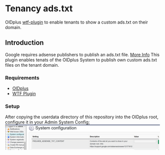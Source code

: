 # Tenancy ads.txt
OIDplus [wtf-plugin](https://github.com/WEID-Consortium/tenancy-ads.txt/blob/main/userdata/plugins-wtf-custom/frdl/wtfPlugins/adsense/wtf-plugin.php) to enable tenants to show a custom ads.txt on their domain.

## Introduction
Google requires adsense publishers to publish an ads.txt file. [More Info](https://support.google.com/adsense/answer/12171612)
This plugin enables tenats of the OIDplus System to publish own custom ads.txt files on the tenant domain.

### Requirements
+ [OIDplus](https://oidplus.com/)
+ [WTF Plugin](https://github.com/frdl/frdl-oidplus-wtf-plugin)

### Setup
After copying the userdata directory of this repository into the OIDplus root, configure it in your Admin System Config;
![Plugin Configuration](https://raw.githubusercontent.com/WEID-Consortium/tenancy-ads.txt/refs/heads/main/ads-txt-config.png)


